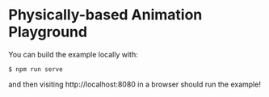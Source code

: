 # Physically-based Animation Playground

You can build the example locally with:

```
$ npm run serve
```

and then visiting http://localhost:8080 in a browser should run the example!
